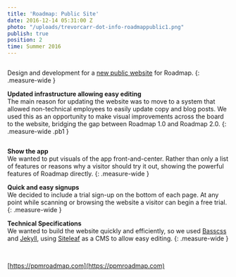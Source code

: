 ```yaml
---
title: 'Roadmap: Public Site'
date: 2016-12-14 05:31:00 Z
photo: "/uploads/trevorcarr-dot-info-roadmappublic1.png"
publish: true
position: 2
time: Summer 2016
---
```


<img ix-path="trevorcarr-dot-info-roadmappublic1.png"
     sizes="(min-width: 2100px) 50vw, (min-width: 700px) 70vw, 100vw" />

Design and development for a <span class="link dim out">[new public website](https://ppmroadmap.com)</span> for Roadmap.
{: .measure-wide }

**Updated infrastructure allowing easy editing**
<br>
The main reason for updating the website was to move to a system that allowed non-technical employees to easily update copy and blog posts. We used this as an opportunity to make visual improvements across the board to the website, bridging the gap between Roadmap 1.0 and Roadmap 2.0.
{: .measure-wide .pb1 }

<img ix-path="trevorcarr-dot-info-roadmappublic2.png"
     sizes="(min-width: 2100px) 50vw, (min-width: 700px) 70vw, 100vw" />

**Show the app**
<br>
We wanted to put visuals of the app front-and-center. Rather than only a list of features or reasons why a visitor should try it out, showing the powerful features of Roadmap directly.
{: .measure-wide }

**Quick and easy signups**
<br>
We decided to include a trial sign-up on the bottom of each page. At any point while scanning or browsing the website a visitor can begin a free trial.
{: .measure-wide }

**Technical Specifications**
<br>
We wanted to build the website quickly and efficiently, so we used <span class="link dim out">[Basscss](http://basscss.com/)</span> and <span class="link dim out">[Jekyll](https://jekyllrb.com/)</span>, using <span class="link dim out">[Siteleaf](https://www.siteleaf.com/)</span> as a CMS to allow easy editing.
{: .measure-wide }

<img ix-path="trevorcarr-dot-info-roadmappublic4.png"
     sizes="(min-width: 2100px) 50vw, (min-width: 700px) 70vw, 100vw" />
 <img ix-path="trevorcarr-dot-info-roadmappublic3.png"
      sizes="(min-width: 2100px) 50vw, (min-width: 700px) 70vw, 100vw" />


<span class="link dim out">[https://ppmroadmap.com](https://ppmroadmap.com)</span>
